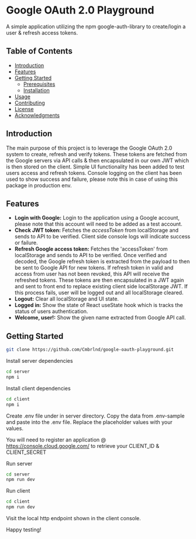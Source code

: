# Google OAuth 2.0 Playground

A simple application utilizing the npm google-auth-library to create/login a user & refresh access tokens.

## Table of Contents

- [Introduction](#introduction)
- [Features](#features)
- [Getting Started](#getting-started)
  - [Prerequisites](#prerequisites)
  - [Installation](#installation)
- [Usage](#usage)
- [Contributing](#contributing)
- [License](#license)
- [Acknowledgments](#acknowledgments)

## Introduction

The main purpose of this project is to leverage the Google OAuth 2.0 system to create, refresh and verify tokens.
These tokens are fetched from the Google servers via API calls & then encapsulated in our own JWT which is then stored on the client.
Simple UI functionality has been added to test users access and refresh tokens.
Console logging on the client has been used to show success and failure, please note this in case of using this package in production env.

## Features

- **Login with Google:** Login to the application using a Google account, please note that this account will need to be added as a test account.
- **Check JWT token:** Fetches the _accessToken_ from localStorage and sends to API to be verified. Client side console logs will indicate success or failure.
- **Refresh Google access token:** Fetches the 'accessToken' from localStorage and sends to API to be verified. Once verified and decoded, the Google refresh token is extracted from the payload to then be sent to Google API for new tokens. If refresh token in valid and access from user has not been revoked, this API will receive the refreshed tokens. These tokens are then encapsulated in a JWT again and sent to front end to replace existing client side localStorage JWT. If this process fails, user will be logged out and all localStorage cleared.
- **Logout:** Clear all localStorage and UI state.
- **Logged in:** Show the state of React useState hook which is tracks the status of users authentication.
- **Welcome, user!:** Show the given name extracted from Google API call.

## Getting Started

```bash
git clone https://github.com/Cmbrlnd/google-oauth-playground.git
```

Install server dependencies
```bash
cd server
npm i
```

Install client dependencies
```bash
cd client
npm i
```

Create .env file under in server directory.
Copy the data from .env-sample and paste into the .env file.
Replace the placeholder values with your values.

You will need to register an application @ https://console.cloud.google.com/ to retrieve your CLIENT_ID & CLIENT_SECRET

Run server
```bash
cd server
npm run dev
```

Run client
```bash
cd client
npm run dev
```

Visit the local http endpoint shown in the client console.

Happy testing!